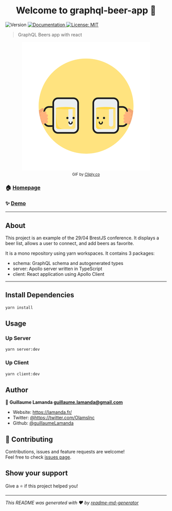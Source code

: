 <h1 align="center">Welcome to graphql-beer-app 🍺</h1>
<p>
  <img alt="Version" src="https://img.shields.io/badge/version-1.0.0-blue.svg?cacheSeconds=2592000" />
  <a href="https://github.com/guillaumeLamanda/beer-app-apollo-graphql/blob/master/README.md" target="_blank">
    <img alt="Documentation" src="https://img.shields.io/badge/documentation-yes-brightgreen.svg" />
  </a>
  <a href="#" target="_blank">
    <img alt="License: MIT" src="https://img.shields.io/badge/License-MIT-yellow.svg" />
  </a>
</p>

> GraphQL Beers app with react

<p align="center">
  <a href="https://github.com/guillaumeLamanda/beer-app-apollo-graphql/" target="_blank">
    <img alt="License: MIT" src="./assets/371907850_BEER_TOAST_400x400.gif" />
  </a>
  <br />
  <small>
    GIF by <a href="https://cliply.co/" target="_blank">Cliply.co</a>
  </small>
</p>

### 🏠 [Homepage](https://beer-app.lamanda.fr/)

### ✨ [Demo](https://beer-app.lamanda.fr/)

--------------------------

## About

This project is an example of the 29/04 BrestJS conference.
It displays a beer list, allows a user to connect, and add beers as favorite.

It is a mono repository using yarn workspaces. It contains 3 packages:

- schema: GraphQL schema and autogenerated types
- server: Apollo server written in TypeScript
- client: React application using Apollo Client

--------------------------

## Install Dependencies

```sh
yarn install
```

## Usage

### Up Server

```sh
yarn server:dev
```

### Up Client

```sh
yarn client:dev
```

## Author

👤 **Guillaume Lamanda <guillaume.lamanda@gmail.com>**

* Website: https://lamanda.fr/
* Twitter: [@https:\/\/twitter.com\/OlamsInc](https://twitter.com/https:\/\/twitter.com\/OlamsInc)
* Github: [@guillaumeLamanda](https://github.com/guillaumeLamanda)

## 🤝 Contributing

Contributions, issues and feature requests are welcome!<br />Feel free to check [issues page](https://github.com/guillaumeLamanda/beer-app-apollo-graphql/issues).

## Show your support

Give a ⭐️ if this project helped you!

***
_This README was generated with ❤️ by [readme-md-generator](https://github.com/kefranabg/readme-md-generator)_
